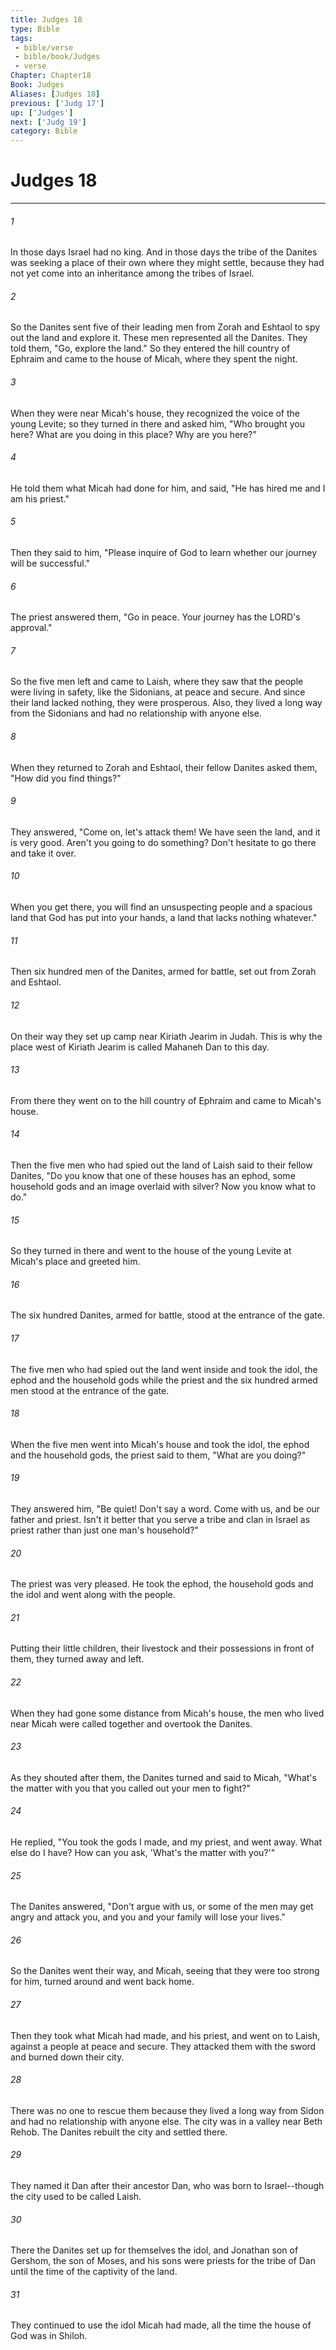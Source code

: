 ```yaml
---
title: Judges 18
type: Bible
tags:
 - bible/verse
 - bible/book/Judges
 - verse
Chapter: Chapter18
Book: Judges
Aliases: [Judges 18]
previous: ['Judg 17']
up: ['Judges']
next: ['Judg 19']
category: Bible
---
```

# Judges 18

***


###### 1 
In those days Israel had no king. And in those days the tribe of the Danites was seeking a place of their own where they might settle, because they had not yet come into an inheritance among the tribes of Israel. 

###### 2 
So the Danites sent five of their leading men from Zorah and Eshtaol to spy out the land and explore it. These men represented all the Danites. They told them, "Go, explore the land." So they entered the hill country of Ephraim and came to the house of Micah, where they spent the night. 

###### 3 
When they were near Micah's house, they recognized the voice of the young Levite; so they turned in there and asked him, "Who brought you here? What are you doing in this place? Why are you here?" 

###### 4 
He told them what Micah had done for him, and said, "He has hired me and I am his priest." 

###### 5 
Then they said to him, "Please inquire of God to learn whether our journey will be successful." 

###### 6 
The priest answered them, "Go in peace. Your journey has the LORD's approval." 

###### 7 
So the five men left and came to Laish, where they saw that the people were living in safety, like the Sidonians, at peace and secure. And since their land lacked nothing, they were prosperous. Also, they lived a long way from the Sidonians and had no relationship with anyone else. 

###### 8 
When they returned to Zorah and Eshtaol, their fellow Danites asked them, "How did you find things?" 

###### 9 
They answered, "Come on, let's attack them! We have seen the land, and it is very good. Aren't you going to do something? Don't hesitate to go there and take it over. 

###### 10 
When you get there, you will find an unsuspecting people and a spacious land that God has put into your hands, a land that lacks nothing whatever." 

###### 11 
Then six hundred men of the Danites, armed for battle, set out from Zorah and Eshtaol. 

###### 12 
On their way they set up camp near Kiriath Jearim in Judah. This is why the place west of Kiriath Jearim is called Mahaneh Dan to this day. 

###### 13 
From there they went on to the hill country of Ephraim and came to Micah's house. 

###### 14 
Then the five men who had spied out the land of Laish said to their fellow Danites, "Do you know that one of these houses has an ephod, some household gods and an image overlaid with silver? Now you know what to do." 

###### 15 
So they turned in there and went to the house of the young Levite at Micah's place and greeted him. 

###### 16 
The six hundred Danites, armed for battle, stood at the entrance of the gate. 

###### 17 
The five men who had spied out the land went inside and took the idol, the ephod and the household gods while the priest and the six hundred armed men stood at the entrance of the gate. 

###### 18 
When the five men went into Micah's house and took the idol, the ephod and the household gods, the priest said to them, "What are you doing?" 

###### 19 
They answered him, "Be quiet! Don't say a word. Come with us, and be our father and priest. Isn't it better that you serve a tribe and clan in Israel as priest rather than just one man's household?" 

###### 20 
The priest was very pleased. He took the ephod, the household gods and the idol and went along with the people. 

###### 21 
Putting their little children, their livestock and their possessions in front of them, they turned away and left. 

###### 22 
When they had gone some distance from Micah's house, the men who lived near Micah were called together and overtook the Danites. 

###### 23 
As they shouted after them, the Danites turned and said to Micah, "What's the matter with you that you called out your men to fight?" 

###### 24 
He replied, "You took the gods I made, and my priest, and went away. What else do I have? How can you ask, 'What's the matter with you?'" 

###### 25 
The Danites answered, "Don't argue with us, or some of the men may get angry and attack you, and you and your family will lose your lives." 

###### 26 
So the Danites went their way, and Micah, seeing that they were too strong for him, turned around and went back home. 

###### 27 
Then they took what Micah had made, and his priest, and went on to Laish, against a people at peace and secure. They attacked them with the sword and burned down their city. 

###### 28 
There was no one to rescue them because they lived a long way from Sidon and had no relationship with anyone else. The city was in a valley near Beth Rehob. The Danites rebuilt the city and settled there. 

###### 29 
They named it Dan after their ancestor Dan, who was born to Israel--though the city used to be called Laish. 

###### 30 
There the Danites set up for themselves the idol, and Jonathan son of Gershom, the son of Moses, and his sons were priests for the tribe of Dan until the time of the captivity of the land. 

###### 31 
They continued to use the idol Micah had made, all the time the house of God was in Shiloh. 
